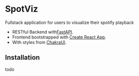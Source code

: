 # SpotViz

Fullstack application for users to visualize their spotify playback

-   RESTful Backend with[FastAPI](https://fastapi.tiangolo.com/).
-   Frontend bootstrapped with [Create React App](https://github.com/facebook/create-react-app).
-   With styles from [ChakraUI](https://chakra-ui.com/).

## Installation

todo
